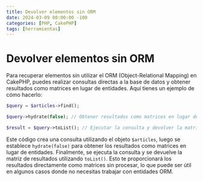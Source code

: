 ```yaml
---
title: Devolver elementos sin ORM
date: 2024-03-09 00:00:00 -100
categories: [PHP, CakePHP]
tags: [herramientas]
---
```


# Devolver elementos sin ORM

Para recuperar elementos sin utilizar el ORM (Object-Relational Mapping) en CakePHP, puedes realizar consultas directas a la base de datos y obtener resultados como matrices en lugar de entidades. Aquí tienes un ejemplo de cómo hacerlo:

```php
$query = $articles->find();

$query->hydrate(false); // Obtener resultados como matrices en lugar de entidades

$result = $query->toList(); // Ejecutar la consulta y devolver la matriz de resultados
```

Este código crea una consulta utilizando el objeto `$articles`, luego se establece `hydrate(false)` para obtener los resultados como matrices en lugar de entidades. Finalmente, se ejecuta la consulta y se devuelve la matriz de resultados utilizando `toList()`. Esto te proporcionará los resultados directamente como matrices sin procesar, lo que puede ser útil en algunos casos donde no necesitas trabajar con entidades ORM.